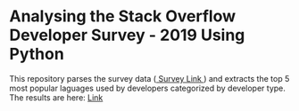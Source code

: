 # Analysing the Stack Overflow Developer Survey - 2019 Using Python

This repository parses the survey data (<a href="https://insights.stackoverflow.com/survey/2019"> Survey Link </a>) and extracts the top 5 most popular laguages used by developers categorized by developer type.
<br />
The results are here: <a href="">Link</a>